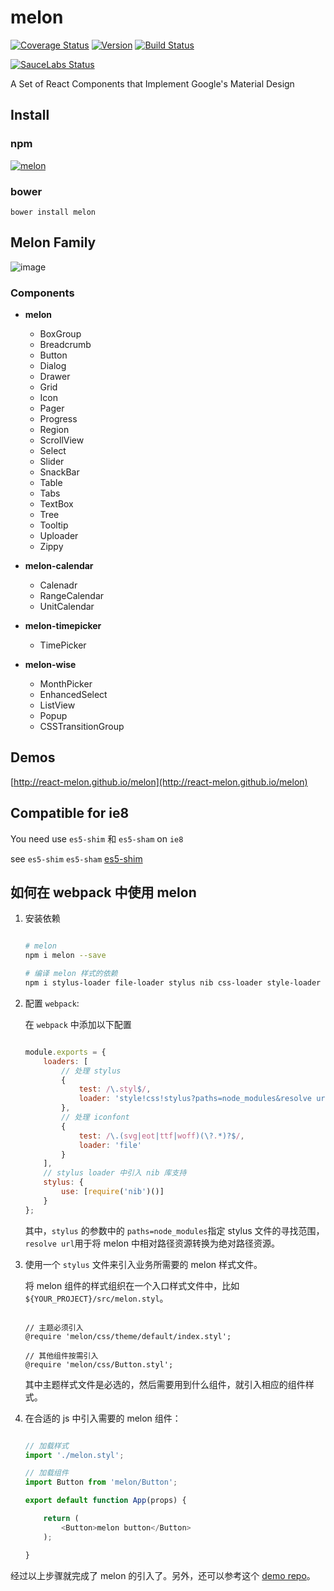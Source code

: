 # melon

[![Coverage Status](https://coveralls.io/repos/github/react-melon/melon/badge.svg?branch=)](https://coveralls.io/github/react-melon/melon?branch=) [![Version](https://badge.fury.io/js/melon.svg?style=flat)](https://www.npmjs.com/package/melon)
[![Build Status](https://travis-ci.org/react-melon/melon.svg?style=flat)](https://travis-ci.org/react-melon/melon)

[![SauceLabs Status](https://saucelabs.com/browser-matrix/melon-ui.svg)](https://saucelabs.com/u/melon-ui)

A Set of React Components that Implement Google's Material Design

## Install

### npm

[![melon](https://nodei.co/npm/melon.png)](https://npmjs.org/package/melon)

### bower

```
bower install melon
```

## Melon Family

![image](http://boscdn.bpc.baidu.com/mms-res/react-melon/melon/melonFamily.png "melon-family")

### Components

* **melon**
    * BoxGroup
    * Breadcrumb
    * Button
    * Dialog
    * Drawer
    * Grid
    * Icon
    * Pager
    * Progress
    * Region
    * ScrollView
    * Select
    * Slider
    * SnackBar
    * Table
    * Tabs
    * TextBox
    * Tree
    * Tooltip
    * Uploader
    * Zippy

* **melon-calendar**
    * Calenadr
    * RangeCalendar
    * UnitCalendar

* **melon-timepicker**
    * TimePicker

* **melon-wise**
    * MonthPicker
    * EnhancedSelect
    * ListView
    * Popup
    * CSSTransitionGroup

## Demos

[http://react-melon.github.io/melon](http://react-melon.github.io/melon)

## Compatible for ie8

You need use `es5-shim` 和 `es5-sham` on `ie8`

see `es5-shim` `es5-sham` [es5-shim](https://github.com/es-shims/es5-shim)

## 如何在 webpack 中使用 melon

1. 安装依赖

    ```sh

    # melon
    npm i melon --save

    # 编译 melon 样式的依赖
    npm i stylus-loader file-loader stylus nib css-loader style-loader --save-dev

    ```

2. 配置 `webpack`:

    在 `webpack` 中添加以下配置

    ```javascript

    module.exports = {
        loaders: [
            // 处理 stylus
            {
                test: /\.styl$/,
                loader: 'style!css!stylus?paths=node_modules&resolve url'
            },
            // 处理 iconfont
            {
                test: /\.(svg|eot|ttf|woff)(\?.*)?$/,
                loader: 'file'
            }
        ],
        // stylus loader 中引入 nib 库支持
        stylus: {
            use: [require('nib')()]
        }
    };

    ```

    其中，`stylus` 的参数中的 `paths=node_modules`指定 stylus 文件的寻找范围，`resolve url`用于将 melon 中相对路径资源转换为绝对路径资源。


3. 使用一个 `stylus` 文件来引入业务所需要的 melon 样式文件。

    将 melon 组件的样式组织在一个入口样式文件中，比如 `${YOUR_PROJECT}/src/melon.styl`。

    ```stylus

    // 主题必须引入
    @require 'melon/css/theme/default/index.styl';

    // 其他组件按需引入
    @require 'melon/css/Button.styl';

    ```
    其中主题样式文件是必选的，然后需要用到什么组件，就引入相应的组件样式。

4. 在合适的 js 中引入需要的 melon 组件：

    ```js

    // 加载样式
    import './melon.styl';

    // 加载组件
    import Button from 'melon/Button';

    export default function App(props) {

        return (
            <Button>melon button</Button>
        );

    }

    ```

经过以上步骤就完成了 melon 的引入了。另外，还可以参考这个 [demo repo](https://github.com/Sheetaa/melon-webpack-demo)。
